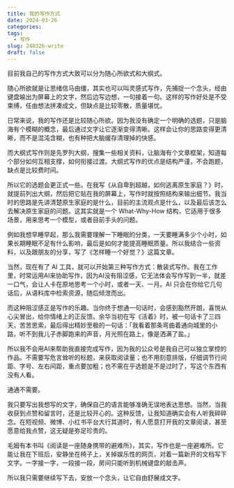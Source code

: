```yaml
---
title: 我的写作方式
date: 2024-03-26
categories: 
tags:
  - 写作
slug: 240326-write
draft: false
---
```

目前我自己的写作方式大致可以分为随心所欲式和大纲式。

随心所欲就是让思绪信马由缰，其实也可以叫灵感式写作，先捕捉一个念头，经由键盘输出为屏幕上的文字，然后边写边想，一句接着一句。这样的写作好处是不受束缚，任由想法拼凑成文，但缺点是比较零散，质量堪忧。

日常来说，我的写作还是比较随心所欲。因为我没有确定一个明确的选题，只是脑海有个模糊的概念，最后通过文字让它逐渐变得清晰。这样会让你的思路变得更清晰，而不是混沌含糊，也有种把大脑缓存清理掉的快感。

而大纲式写作则是先罗列大纲，搜集一些相关资料，让脑海有个文章框架，知道每个部分如何互相支撑，如何衔接过渡。大纲式写作的优点是结构严谨，不会跑题，缺点是比较费时间。

所以它的选题会更正式一些。在我写《从自卑到超越，如何逃离原生家庭？》时，就提前列出大纲，然后把它贴在我的屏幕上，写作时就按照结构来输出细节。我当时的思路是先讲清楚原生家庭的是什么，目前的主流观点是什么，以及最后该怎么去解决原生家庭的问题。这其实就是一个 What-Why-How 结构，它适用于很多场景，用来思考一个模型，或者目前手头的问题。

例如我想早睡早起，那么我需要理解一下睡眠的分类，一天要睡满多少个小时，如果长期睡眠不足有什么影响，最后是如何才能提高睡眠质量。所以我结合一些资料，以及跟朋友的分享，写了《怎样睡一个好觉？》这篇文章。

当然，现在有了 AI 工具，就可以开始第三种写作方式：散装式写作。我在工作里，时常运用AI来协助写作，因为AI没有阻涩感，它无法体会写作写到一半，就差一口气，会让人卡在原地思考一个小时，或者一天、一月。AI 只会在你给它几句话后，从语料库中检索资源，随后倾泄而出。

而这种阻涩感正是写作的乐趣。当你终于想通一句话时，会感到豁然开朗，喜悦从心尖冒出，给你情绪上的正反馈。余华当初在写《活着》时，被一句话卡了三四天，苦苦思索，最后得出精妙至极的一句话：「我看着那条弯曲着通向城里的小路，听不到我儿子赤脚跑来的声音，月光照在路上，像是洒满了盐。」

所以我不会用AI来帮助我直接完成写作，因为我的公众号是我自己可以独立掌控的作品。不需要写危言耸听的标题，来获取阅读量；也不用刻意排版，仔细调节行间距、字号、左右间距，重点要加粗；也不需在乎选题是不是过时了，写这个东西有没有人看。

通通不需要。

我只要写出我想写的文字，确保自己的语言能够准确无误地表达思想。当然，当我收获到点赞和留言时，还是比较开心的。这种反馈，让我知道确实会有人听我碎碎念。在短视频、微博、小红书平台大行其道时，有人愿意打开我的文章阅读，甚至愿意给我点赞，这无疑是弥足珍贵的。

毛姆有本书叫《阅读是一座随身携带的避难所》，其实，写作也是一座避难所。它能让我在下班后，安静坐在椅子上，关掉娱乐性的网页，对着一篇新开的文档写下文字。一字接一字，一段接一段，房间只能听到机械键盘的敲击声。

所以我只需要继续写下去，安放一个念头，让它自由舒展成文字。